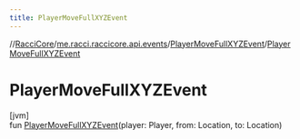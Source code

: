 ```yaml
---
title: PlayerMoveFullXYZEvent
---
```

//[RacciCore](../../../index.html)/[me.racci.raccicore.api.events](../index.html)/[PlayerMoveFullXYZEvent](index.html)/[PlayerMoveFullXYZEvent](-player-move-full-x-y-z-event.html)



# PlayerMoveFullXYZEvent



[jvm]\
fun [PlayerMoveFullXYZEvent](-player-move-full-x-y-z-event.html)(player: Player, from: Location, to: Location)




